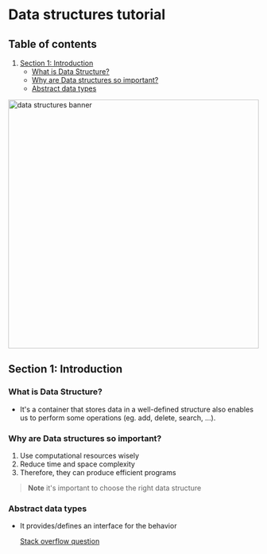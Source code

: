 # Data structures tutorial 

## Table of contents
1. [Section 1: Introduction](#section-1-introduction)
    + [What is Data Structure?](#what-is-data-structure)
    + [Why are Data structures so important?](#why-are-data-structures-so-important)
    + [Abstract data types](#abstract-data-types)

<img src="https://kshitizsaini113.hashnode.dev/_next/image?url=https%3A%2F%2Fcdn.hashnode.com%2Fres%2Fhashnode%2Fimage%2Fupload%2Fv1603947146986%2FJDRm1-Mz6.png%3Fw%3D1600%26h%3D840%26fit%3Dcrop%26crop%3Dentropy%26auto%3Dcompress%2Cformat%26format%3Dwebp&w=1920&q=75" width="100%" height="500px" title="Data structures, src: hashnode.dev" alt="data structures banner">

## Section 1: Introduction

### What is Data Structure?

- It's a container that stores data in a well-defined structure also enables us to perform some operations (eg. add, delete, search, ...).  

### Why are Data structures so important?

1. Use computational resources wisely
1. Reduce time and space complexity
1. Therefore, they can produce efficient programs  

> **Note** it's important to choose the right data structure

### Abstract data types

- It provides/defines an interface for the behavior 

  [Stack overflow question](https://stackoverflow.com/questions/10267084/what-is-adt-abstract-data-type)

